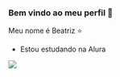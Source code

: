 ### Bem vindo ao meu perfil  🤎

Meu nome é Beatriz ⭐

- Estou estudando na Alura

![](https://media.tenor.com/D6P7ayaAqY0AAAAM/the-chosen-os-escolhidos.gif)

